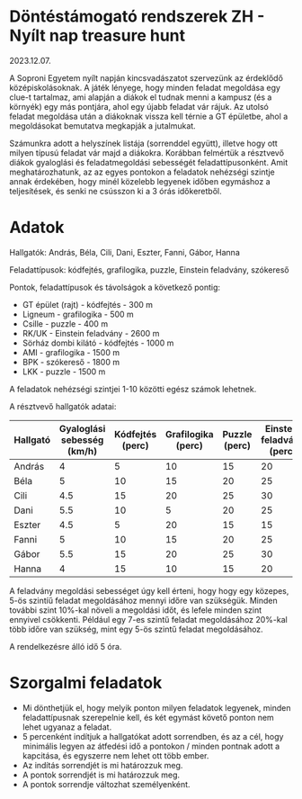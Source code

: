 # Döntéstámogató rendszerek ZH - Nyílt nap treasure hunt
2023.12.07.

A Soproni Egyetem nyílt napján kincsvadászatot szervezünk az érdeklődő középiskolásoknak. A játék lényege, hogy minden feladat megoldása egy clue-t tartalmaz, ami alapján a diákok el tudnak menni a kampusz (és a környék) egy más pontjára, ahol egy újabb feladat vár rájuk. Az utolsó feladat megoldása után a diákoknak vissza kell térnie a GT épületbe, ahol a megoldásokat bemutatva megkapják a jutalmukat.

Számunkra adott a helyszínek listája (sorrenddel együtt), illetve hogy ott milyen típusú feladat vár majd a diákokra. Korábban felmértük a résztvevő diákok gyaloglási és feladatmegoldási sebességét feladattípusonként. Amit meghatározhatunk, az az egyes pontokon a feladatok nehézségi szintje annak érdekében, hogy minél közelebb legyenek időben egymáshoz a teljesítések, és senki ne csússzon ki a 3 órás időkeretből. 

# Adatok

Hallgatók: András, Béla, Cili, Dani, Eszter, Fanni, Gábor, Hanna

Feladattípusok: kódfejtés, grafilogika, puzzle, Einstein feladvány, szókereső

Pontok, feladattípusok és távolságok a következő pontig:
- GT épület (rajt) - kódfejtés - 300 m
- Ligneum - grafilogika - 500 m
- Csille - puzzle - 400 m
- RK/UK - Einstein feladvány - 2600 m
- Sörház dombi kilátó - kódfejtés - 1000 m
- AMI - grafilogika - 1500 m
- BPK - szókereső - 1800 m 
- LKK - puzzle - 1500 m

A feladatok nehézségi szintjei 1-10 közötti egész számok lehetnek.

A résztvevő hallgatók adatai:

| Hallgató | Gyaloglási sebesség (km/h) | Kódfejtés (perc) | Grafilogika (perc) | Puzzle (perc) | Einstein feladvány (perc) | Szókereső (perc) |
|----------|---------------------------|------------------|--------------------|---------------|---------------------------|------------------|
| András   | 4                         | 5                | 10                 | 15            | 20                        | 25               |
| Béla     | 5                         | 10               | 15                 | 20            | 25                        | 30               |
| Cili     | 4.5                       | 15               | 20                 | 25            | 30                        | 35               |
| Dani     | 5.5                       | 10               | 5                  | 20            | 25                        | 15               |
| Eszter   | 4.5                       | 5                | 20                 | 15            | 15                        | 25               |
| Fanni    | 5                         | 10               | 15                 | 20            | 25                        | 30               |
| Gábor    | 5.5                       | 15               | 20                 | 25            | 30                        | 35               |
| Hanna    | 4                         | 15               | 10                 | 15            | 20                        | 10               |




A feladvány megoldási sebességet úgy kell érteni, hogy hogy egy közepes, 5-ös szintíű feladat megoldásához mennyi időre van szükségük. Minden további szint 10%-kal növeli a megoldási időt, és lefele minden szint ennyivel csökkenti. Például egy 7-es szintű feladat megoldásához 20%-kal több időre van szükség, mint egy 5-ös szintű feladat megoldásához.

A rendelkezésre álló idő 5 óra.

# Szorgalmi feladatok
 - Mi dönthetjük el, hogy melyik ponton milyen feladatok legyenek, minden feladattípusnak szerepelnie kell, és két egymást követő ponton nem lehet ugyanaz a feladat.
 - 5 percenként indítjuk a hallgatókat adott sorrendben, és az a cél, hogy minimális legyen az átfedési idő a pontokon / minden pontnak adott a kapcitása, és egyszerre nem lehet ott több ember.
 - Az indítás sorrendjét is mi határozzuk meg.
 - A pontok sorrendjét is mi határozzuk meg.
 - A pontok sorrendje változhat személyenként.